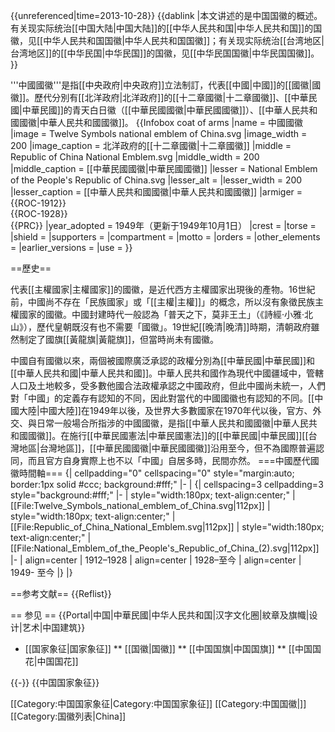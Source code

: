 {{unreferenced|time=2013-10-28}} 
{{dablink
|本文讲述的是中国国徽的概述。有关现实际统治[[中国大陆|中国大陆]]的[[中华人民共和国|中华人民共和国]]的国徽，见[[中华人民共和国国徽|中华人民共和国国徽]]；有关现实际统治[[台湾地区|台湾地区]]的[[中华民国|中华民国]]的国徽，见[[中华民国国徽|中华民国国徽]]。
}}

'''中國國徽'''是指[[中央政府|中央政府]]立法制訂，代表[[中國|中國]]的[[國徽|國徽]]。歷代分別有[[北洋政府|北洋政府]]的[[十二章國徽|十二章國徽]]、[[中華民國|中華民國]]的青天白日徽（[[中華民國國徽|中華民國國徽]]）、[[中華人民共和國國徽|中華人民共和國國徽]]。
{{Infobox coat of arms
|name             = 中國國徽
|image            = Twelve Symbols national emblem of China.svg
|image_width      = 200
|image_caption    = 北洋政府的[[十二章國徽|十二章國徽]]
|middle           = Republic of China National Emblem.svg
|middle_width     = 200
|middle_caption   = [[中華民國國徽|中華民國國徽]]
|lesser           = National Emblem of the People's Republic of China.svg
|lesser_alt       = 
|lesser_width     = 200
|lesser_caption   = [[中華人民共和國國徽|中華人民共和國國徽]]
|armiger          = {{ROC-1912}}<br>{{ROC-1928}}<br>{{PRC}}
|year_adopted     = 1949年（更新于1949年10月1日）
|crest            = 
|torse            = 
|shield           = 
|supporters       = 
|compartment      = 
|motto            = 
|orders           = 
|other_elements   = 
|earlier_versions = 
|use              = 
}}


==歷史==

代表[[主權國家|主權國家]]的國徽，是近代西方主權國家出現後的產物。16世紀前，中國尚不存在「民族國家」或「[[主權|主權]]」的概念，所以沒有象徵民族主權國家的國徽。中國封建時代一般認為「普天之下，莫非王土」（《詩經·小雅·北山》），歷代皇朝既沒有也不需要「國徽」。19世紀[[晚清|晚清]]時期，清朝政府雖然制定了國旗[[黃龍旗|黃龍旗]]，但當時尚未有國徽。

中國自有國徽以來，兩個被國際廣泛承認的政權分別為[[中華民國|中華民國]]和[[中華人民共和國|中華人民共和國]]。中華人民共和國作為現代中國疆域中，管轄人口及土地較多，受多數他國合法政權承認之中國政府，但此中國尚未統一，人們對「中國」的定義存有認知的不同，因此對當代的中國國徽也有認知的不同。[[中國大陸|中國大陸]]在1949年以後，及世界大多數國家在1970年代以後，官方、外交、與日常一般場合所指涉的中國國徽，是指[[中華人民共和國國徽|中華人民共和國國徽]]。在施行[[中華民國憲法|中華民國憲法]]的[[中華民國|中華民國]][[台灣地區|台灣地區]]，[[中華民國國徽|中華民國國徽]]沿用至今，但不為國際普遍認同，而且官方自身實際上也不以「中國」自居多時，民間亦然。
===中國歷代國徽時間軸===
{| cellpadding="0" cellspacing="0" style="margin:auto; border:1px solid #ccc; background:#fff;"
|-
|
{| cellspacing=3 cellpadding=3 style="background:#fff;"
|-
| style="width:180px; text-align:center;" | [[File:Twelve_Symbols_national_emblem_of_China.svg|112px]]
| style="width:180px; text-align:center;" | [[File:Republic_of_China_National_Emblem.svg|112px]]
| style="width:180px; text-align:center;" | [[File:National_Emblem_of_the_People's_Republic_of_China_(2).svg|112px]]
|-
| align=center | 1912–1928
| align=center | 1928–至今
| align=center | 1949- 至今
|}
|}

==参考文献==
{{Reflist}}

== 参见 ==
{{Portal|中国|中華民國|中华人民共和国|汉字文化圈|紋章及旗幟|设计|艺术|中国建筑}}
* [[国家象征|国家象征]]
** [[国徽|国徽]]
** [[中国国旗|中国国旗]]
** [[中国国花|中国国花]]

{{-}}
{{中国国家象征}}

[[Category:中国国家象征|Category:中国国家象征]]
[[Category:中国国徽|]]
[[Category:国徽列表|China]]